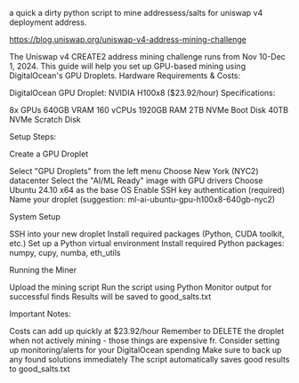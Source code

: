 a quick a dirty python script to mine addressess/salts for uniswap v4 deployment address.

https://blog.uniswap.org/uniswap-v4-address-mining-challenge

The Uniswap v4 CREATE2 address mining challenge runs from Nov 10-Dec 1, 2024. This guide will help you set up GPU-based mining using DigitalOcean's GPU Droplets.
Hardware Requirements & Costs:

DigitalOcean GPU Droplet: NVIDIA H100x8 ($23.92/hour)
Specifications:

8x GPUs
640GB VRAM
160 vCPUs
1920GB RAM
2TB NVMe Boot Disk
40TB NVMe Scratch Disk

Setup Steps:

Create a GPU Droplet

Select "GPU Droplets" from the left menu
Choose New York (NYC2) datacenter
Select the "AI/ML Ready" image with GPU drivers
Choose Ubuntu 24.10 x64 as the base OS
Enable SSH key authentication (required)
Name your droplet (suggestion: ml-ai-ubuntu-gpu-h100x8-640gb-nyc2)

System Setup

SSH into your new droplet
Install required packages (Python, CUDA toolkit, etc.)
Set up a Python virtual environment
Install required Python packages: numpy, cupy, numba, eth_utils

Running the Miner

Upload the mining script
Run the script using Python
Monitor output for successful finds
Results will be saved to good_salts.txt

Important Notes:

Costs can add up quickly at $23.92/hour
Remember to DELETE the droplet when not actively mining - those things are expensive fr.
Consider setting up monitoring/alerts for your DigitalOcean spending
Make sure to back up any found solutions immediately
The script automatically saves good results to good_salts.txt
